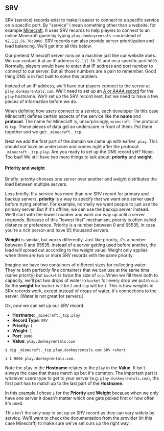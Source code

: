 ## SRV

SRV (service) records exist to make it easier to connect to a specific service on a specific port. By "service" I mean something other than a website, for example [Minecraft](https://minecraft.net). It uses SRV records to help players to connect to an online Minecraft game by typing `play.donkeyrentals.com` instead of `92.112.56.78:9000`. SRV records can also provide server prioritization and load balancing. We'll get into all this below.

Our pretend Minecraft server runs on a machine just like our website does. We can contact it at an IP address `92.112.56.78` and on a specific port `9000`. Normally, players would have to enter that IP address and port number to connect to our server. But all those numbers are a pain to remember. Good thing DNS is in fact built to solve this problem.

Instead of an IP address, we'll have our players connect to the server at `play.donkeyrentals.com`. We'll need to set up an [A or AAAA record](#a) for the `play` hostname. We'll set up the SRV record next, but we need to have a few pieces of information before we do.

When defining how users connect to a service, each developer (in this case Minecraft) defines certain aspects of the service like the **name** and **protocol**. The name for Minecraft is, unsurprisingly, `minecraft`. The protocol is `tcp`. These pieces of data get an underscore in front of them. Put them together and we get: `_minecraft._tcp`.

Next we add the first part of the domain we came up with earlier: `play`. This should not have an underscore and comes right after the protocol: `_minecraft._tcp.play`. Are you ready to set up the DNS record yet? Nope. Too bad! We still have two more things to talk about: **priority** and **weight**.

#### Priority and weight

Briefly: priority chooses one server over another and weight distributes the load between multiple servers.

Less briefly: If a service has more than one SRV record for primary and backup servers, **priority** is a way to specify that we want one server used before trying another. For example, normally we want people to just use the primary server. But if it's offline, we can use the backup server instead. We'll start with the lowest number and work our way up until a server responds. Because of this "lowest first" mechanism, priority is often called distance or preference. Priority is a number between 0 and 65535, in case you're a rich person and have 65 thousand servers.

**Weight** is similar, but works differently. Just like priority, it's a number between 0 and 65535. Instead of a server getting used before another, the load will spread out according to the weight value. Weight only applies when there are two or more SRV records with the same priority.

Imagine we have two containers of different sizes for collecting water. They're both perfectly fine containers that we can use at the same time (same priority) but `bucket` is twice the size of `cup`. When we fill them both to capacity, we'll put two drops of water in `bucket` for every drop we put in `cup`. So the **weight** for `bucket` will be `2` and `cup` will be `1`. This is how weights in SRV records work, except instead of drops of water, it's connections to the server. (Water is not great for servers.)

Ok, _now_ we can set up our SRV record:

* **Hostname**: `_minecraft._tcp.play`
* **Record Type**: `SRV`
* **Priority**: `1`
* **Weight**: `1`
* **Port**: `9000`
* **Value**: `play.donkeyrentals.com`

```shell
$ dig _minecraft._tcp.play.donkeyrentals.com SRV +short

1 1 9000 play.donkeyrentals.com.
```

Note the `play` in the **Hostname** relates to the `play` in the **Value**. It isn't always the case that these match up but it's common. The important part is whatever users type to get to your server (e.g. `play.donkeyrentals.com`), the first part has to match up to the last part of the **Hostname**.

In this example I chose `1` for the **Priority** and **Weight** because when we only have one server it doesn't matter which one gets picked first or how often it's used.

This isn't the only way to set up an SRV record as they can vary widely by service. We'll want to check the documentation from the provider (in this case Minecraft) to make sure we've set ours up the right way.
